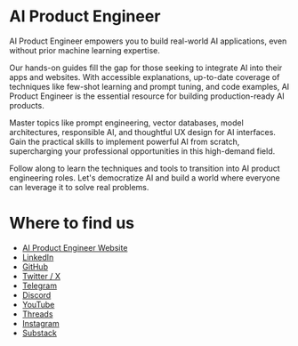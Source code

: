 # AI Product Engineer
AI Product Engineer empowers you to build real-world AI applications, even without prior machine learning expertise.

Our hands-on guides fill the gap for those seeking to integrate AI into their apps and websites. With accessible explanations, up-to-date coverage of techniques like few-shot learning and prompt tuning, and code examples, AI Product Engineer is the essential resource for building production-ready AI products.

Master topics like prompt engineering, vector databases, model architectures, responsible AI, and thoughtful UX design for AI interfaces. Gain the practical skills to implement powerful AI from scratch, supercharging your professional opportunities in this high-demand field.

Follow along to learn the techniques and tools to transition into AI product engineering roles. Let's democratize AI and build a world where everyone can leverage it to solve real problems.

# Where to find us

* [AI Product Engineer Website](https://aiproduct.engineer)
* [LinkedIn](https://linkedin.com/company/aipengineer)
* [GitHub](https://github.com/aipengineer)
* [Twitter / X](https://twitter.com/aipengineer)
* [Telegram](https://t.me/aipengineer)
* [Discord](https://discord.gg/t7rGa5vSsW)
* [YouTube](https://www.youtube.com/@aipengineer)
* [Threads](https://www.threads.net/@aipengineer)
* [Instagram](https://www.instagram.com/aipengineer)
* [Substack](http://aipengineer.substack.com)
